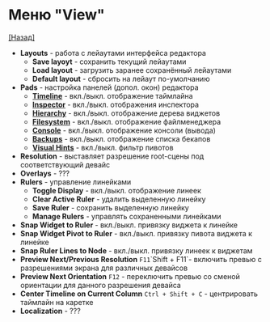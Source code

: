 # Меню "View"

[[Назад]](@MenuBar.MenuBar)

- **Layouts** - работа с лейаутами интерфейса редактора
  - **Save layoyt** - сохранить текущий лейаутами
  - **Load layout** - загрузить заранее сохранённый лейаутами
  - **Default layout** - сбросить на лейаут по-умолчанию
- **Pads** - настройка панелей (допол. окон) редактора
  - **[Timeline](@Timeline.Timeline)** - вкл./выкл. отображение таймлайна
  - **[Inspector](@Inspector.Inspector)** - вкл./выкл. отображения инспектора
  - **[Hierarchy]()** - вкл./выкл. отображение дерева виджетов
  - **[Filesystem]()** - вкл./выкл. отображение файлменеджера
  - **[Console]()** - вкл./выкл. отображение консоли (вывода)
  - **[Backups]()** - вкл./выкл. отображение списка бекапов
  - **[Visual Hints]()** - вкл./выкл. фильтр пивотов
- **Resolution** - выставляет разрешение root-сцены под соответствующий девайс
- **Overlays** - ???
- **Rulers** - управление линейками
  - **Toggle Display** - вкл./выкл. отображение линеек
  - **Clear Active Ruler** - удалить выделенную линейку
  - **Save Ruler** - сохранить выделенную линейку
  - **Manage Rulers** - управлять сохраненными линейками
- **Snap Widget to Ruler** - вкл./выкл. привязку виджета к линейке
- **Snap Widget Pivot to Ruler** - вкл./выкл. привязку пивота виджета к линейке
- **Snap Ruler Lines to Node** - вкл./выкл. привязку линеек к виджетам
- **Preview Next/Previous Resolution** `F11`\`Shift + F11`- включить превью с разрешениями экрана для различных девайсов
- **Preview Next Orientation** `F12` - переключить превью со сменой ориентации для данного разрешения девайса
- **Center Timeline on Current Column** `Ctrl + Shift + C` - центрировать таймлайн на каретке
- **Localization** - ???